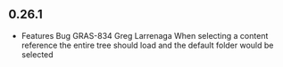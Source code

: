 ## 0.26.1

* Features
    Bug	GRAS-834 Greg Larrenaga	When selecting a content reference the entire tree should load and the default folder would be selected
